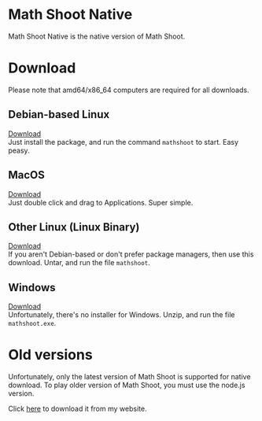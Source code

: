 # Math Shoot Native
Math Shoot Native is the native version of Math Shoot.
# Download
Please note that amd64/x86_64 computers are required for all downloads.
## Debian-based Linux
[Download](math-shoot_1.4.9.deb)  
Just install the package, and run the command `mathshoot` to start. Easy peasy.
## MacOS
[Download](math-shoot_1.4.9.dmg)  
Just double click and drag to Applications. Super simple.
## Other Linux (Linux Binary)
[Download](math-shoot_1.4.9.tar.gz)  
If you aren't Debian-based or don't prefer package managers, then use this download. Untar, and run the file `mathshoot`.
## Windows
[Download](math-shoot_1.4.9.zip)  
Unfortunately, there's no installer for Windows. Unzip, and run the file `mathshoot.exe`.

# Old versions
Unfortunately, only the latest version of Math Shoot is supported for native download. To play older version of Math Shoot, you must use the node.js version.

Click [here](https://www.lennonswebsite.tk/math-shoot-download.md) to download it from my website.

<title>Math Shoot Download</title>
